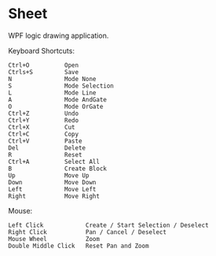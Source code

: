 Sheet
=====

WPF  logic  drawing  application.

Keyboard  Shortcuts:

    Ctrl+O          Open
    Ctrls+S         Save
    N               Mode None
    S               Mode Selection
    L               Mode Line
    A               Mode AndGate
    O               Mode OrGate
    Ctrl+Z          Undo
    Ctrl+Y          Redo
    Ctrl+X          Cut
    Ctrl+C          Copy
    Ctrl+V          Paste
    Del             Delete
    R               Reset
    Ctrl+A          Select All
    B               Create Block
    Up              Move Up
    Down            Move Down
    Left            Move Left
    Right           Move Right

Mouse:

    Left Click            Create / Start Selection / Deselect
    Right Click           Pan / Cancel / Deselect
    Mouse Wheel           Zoom
    Double Middle Click   Reset Pan and Zoom
